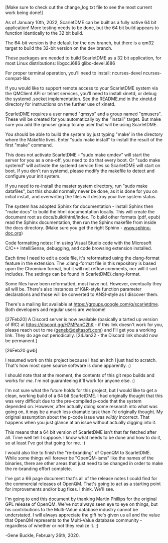 [Make sure to check out the change_log.txt file to see the most
 current work being done!]

As of January 10th, 2022, ScarletDME can be built as a fully native 64 bit
application!  More testing needs to be done, but the 64 bit build appears
to function identically to the 32 bit build.

The 64-bit version is the default for the dev branch, but there is a
qm32 target to build the 32-bit version on the dev branch.

These packages are needed to build ScarletDME as a 32 bit application,
for most Linux distributions:
libgcc.i686
glibc-devel.i686

For proper terminal operation, you'll need to install:
ncurses-devel
ncurses-compat-libs

If you would like to support remote access to your ScarletDME system via
the QMClient API or telnet services, you'll need to install xinetd, or
debug the systemd .socket implementation. See the README.md in the
xinetd.d directory for instructions on the further use of xinetd.

ScarletDME requires a user named "qmsys" and a group named "qmusers".
These will be created for you automatically by the "install" target. But
make sure you add the qmuser group to any user that will be using
ScarletDME.

You should be able to build the system by just typing "make' in the
directory where the Makefile lives. Enter "sudo make install" to install
the result of the first "make" command.

This does not activate ScarletDME - "sudo make qmdev" will start the
server for you as a one-off, you need to do that every boot. Or "sudo
make systemd" will activate the systemd service files so ScarletDME will
start on boot. If you don't run systemd, please modify the makefile to
detect and configure your init system.

If you need to re-install the master system directory, run "sudo make
datafiles", but this should normally never be done, as it is done for
you on initial install, and overwriting the files will destroy your live
system status.

The system has adopted Sphinx for documentation - install Sphinx then
"make docs" to build the html documentation locally. This will create
the document root as docs/build/html/index. To build other formats (pdf,
epub) read the Sphinx documentation, then run the Sphinx makefile from
inside the docs directory. (Make sure you get the right Sphinx - www.sphinx-doc.org)

Code formatting notes:
I'm using Visual Studio code with the Microsoft C/C++ IntelliSense, debugging,
and code browsing extension installed.  

Each time I need to edit a code file, it's reformatted using the clang-format
feature in the extension.  The .clang-format file in this repository is based
upon the Chromium format, but it will not reflow comments, nor will it
sort includes.  The settings can be found in ScarletDME/.clang-format.

Some files have been reformatted, most have not.  However, eventually they all
will be.  There's also instances of K&R-style function parameter declarations
and those will be converted to ANSI-style as I discover them.

There's a mailing list available at https://groups.google.com/g/scarletdme. 
Both developers and regular users are welcome!

[27Feb20] A Discord server is now available (basically a tarted up version of IRC) at
          https://discord.gg/H7MPapC2hK - if this link doesn't work for you,
          please reach out to me (geneb@deltasoft.com) and I'll get you a working
          link.  They do age out periodically. [24Jan22 - the Discord link should
          now be permanent.]

[26Feb20 gwb]

I resumed work on this project because I had an itch I just had to scratch.
That's how most open source software is done apparently. :)

I should note that at the moment, the contents of this git repo builds and
works for *me*.  I'm not guaranteeing it'll work for anyone else. :)

I'm not sure what the future holds for this project, but I would like to get 
a clean, working build of a 64 bit ScarletDME.  I had originally thought that
this was very difficult due to the pre-compiled p-code that the system depended
on.  However, after actually doing some research into what was going on, it 
may be a much less dramatic task than I'd originally thought.  My original 
assumption about the p-code issue was *wildly* incorrect.  That happens when
you just glance at an issue without actually digging into it.

This means that a 64 bit version of ScarletDME isn't that far fetched after
all.  Time well tell I suppose.  I know what needs to be done and how to do 
it, so at least I've got that going for me. :)

I would also like to finish the "re-branding" of OpenQM to ScarletDME.
While some things will forever be "OpenQM-isms" like the names of the binaries,
there are other areas that just need to be changed in order to make the
re-branding effort complete.

I've got a 66 page document that's all of the release notes I could find for
the commercial releases of OpenQM.  That's going to act as a starting point
for improvements and/or bug fixes.  I think.  We'll see.

I'm going to end this document by thanking Martin Phillips for the original
GPL release of OpenQM.  We've not always seen eye to eye on things, but his
contributions to the Multi-Value database industry cannot be understated.
I will always appreciate the gift he's given us all and the value that OpenQM
represents to the Multi-Value database community - regardless of whether or not
they realize it. ;)

-Gene Buckle, February 26th, 2020.
